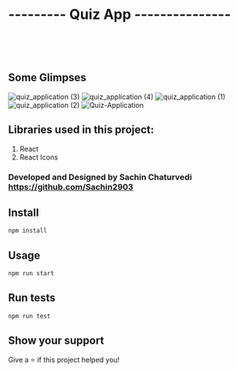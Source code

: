 # ---------    Quiz App    ---------------


<br/>
<br/>
<br/>

## Some Glimpses

![quiz_application (3)](https://github.com/Sachin2903/Quiz_app_-using_React-/assets/92660783/0afb2c76-2c02-4e94-8af4-93da732c74a1)
![quiz_application (4)](https://github.com/Sachin2903/Quiz_app_-using_React-/assets/92660783/5b4b4242-f796-4720-b951-893bd20b2e48)
![quiz_application (1)](https://github.com/Sachin2903/Quiz_app_-using_React-/assets/92660783/af2f0aaf-128c-4e75-839f-f72c8c07b5f7)
![quiz_application (2)](https://github.com/Sachin2903/Quiz_app_-using_React-/assets/92660783/26e8b26a-309a-45ac-ac98-565ebcc4a97b)
![Quiz-Application](https://github.com/Sachin2903/Quiz_app_-using_React-/assets/92660783/82284ad6-3e31-4ea0-8cab-b419da0988a4)



## Libraries used in this project:
1. React
2. React Icons 


### Developed and Designed by Sachin Chaturvedi https://github.com/Sachin2903

## Install

```sh
npm install
```

## Usage

```sh
npm run start
```

## Run tests

```sh
npm run test
```

## Show your support

Give a ⭐️ if this project helped you!
